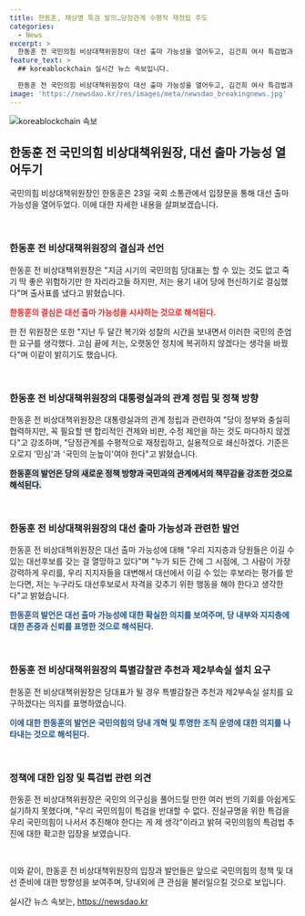 ```yaml
---
title: 한동훈, 채상병 특검 발의…당정관계 수평적 재정립 주도
categories:
  - News
excerpt: >
  한동훈 전 국민의힘 비상대책위원장이 대선 출마 가능성을 열어두고, 김건희 여사 특검법과 관련해 제2부속실 즉시 설치 요구를 밝혔다. 지지자들을 향해 죽기 좋은 자리라 하지만 헌신 결심이라며 출사표를 냈고, 과거의 총선 참패를 통해 반성과 변화를 다짐했다. 또한, 당정관계를 수평적으로 재정립하고 국민의 의견을 수용하겠다는 의지를 강조했다. 대선 출마 가능성도 열어뒀으며, 특검법과 관련해서 국민의힘 주도로 추진하겠다는 강력한 의지를 드러냈다.
feature_text: >
  ## koreablockchain 실시간 뉴스 속보입니다.

  한동훈 전 국민의힘 비상대책위원장이 대선 출마 가능성을 열어두고, 김건희 여사 특검법과 관련해 제2부속실 즉시 설치 요구를 밝혔다. 지지자들을 향해 죽기 좋은 자리라 하지만 헌신 결심이라며 출사표를 냈고, 과거의 총선 참패를 통해 반성과 변화를 다짐했다. 또한, 당정관계를 수평적으로 재정립하고 국민의 의견을 수용하겠다는 의지를 강조했다. 대선 출마 가능성도 열어뒀으며, 특검법과 관련해서 국민의힘 주도로 추진하겠다는 강력한 의지를 드러냈다.
image: 'https://newsdao.kr/res/images/meta/newsdao_breakingnews.jpg'
---
```


<p><img src="https://newsdao.kr/res/images/meta/newsdao_breakingnews.jpg" alt="koreablockchain 속보" /></p>

<h2 data-ke-size="size26">한동훈 전 국민의힘 비상대책위원장, 대선 출마 가능성 열어두기</h2>

<p>국민의힘 비상대책위원장인 한동훈은 23일 국회 소통관에서 입장문을 통해 대선 출마 가능성을 열어두었다. 이에 대한 자세한 내용을 살펴보겠습니다.</p>

<p data-ke-size="size16">&nbsp;</p>

<h3>한동훈 전 비상대책위원장의 결심과 선언</h3>

<p>한동훈 전 비상대책위원장은 "지금 시기의 국민의힘 당대표는 할 수 있는 것도 없고 죽기 딱 좋은 위험하기만 한 자리라고들 하지만, 저는 용기 내어 당에 헌신하기로 결심했다"며 출사표를 냈다고 밝혔습니다.</p>

<p><b><span style="color: #ee2323;">한동훈의 결심은 대선 출마 가능성을 시사하는 것으로 해석된다.</span></b></p>

<p>한 전 위원장은 또한 "지난 두 달간 복기와 성찰의 시간을 보내면서 이러한 국민의 준엄한 요구를 생각했다. 고심 끝에 저는, 오랫동안 정치에 복귀하지 않겠다는 생각을 바꿨다"며 이같이 밝히기도 했습니다.</p>

<p data-ke-size="size16">&nbsp;</p>

<h3>한동훈 전 비상대책위원장의 대통령실과의 관계 정립 및 정책 방향</h3>

<p>한동훈 전 비상대책위원장은 대통령실과의 관계 정립과 관련하여 "당이 정부와 충실히 협력하지만, 꼭 필요할 땐 합리적인 견제와 비판, 수정 제안을 하는 것도 마다하지 않겠다"고 강조하며, "당정관계를 수평적으로 재정립하고, 실용적으로 쇄신하겠다. 기준은 오로지 '민심'과 '국민의 눈높이'여야 한다"고 밝혔습니다.</p>

<p><b><span style="background-color: #21538527;">한동훈의 발언은 당의 새로운 정책 방향과 국민과의 관계에서의 책무감을 강조한 것으로 해석된다.</span></b></p>

<p data-ke-size="size16">&nbsp;</p>

<h3>한동훈 전 비상대책위원장의 대선 출마 가능성과 관련한 발언</h3>

<p>한동훈 전 비상대책위원장은 대선 출마 가능성에 대해 "우리 지지층과 당원들은 이길 수 있는 대선후보를 갖는 걸 열망하고 있다"며 "누가 되든 간에 그 시점에, 그 사람이 가장 강력하게 우리를, 우리 지지자들을 대변해서 대선에서 이길 수 있는 후보라는 평가를 받는다면, 저는 누구라도 대선후보로서 자격을 갖추기 위한 행동을 해야 한다고 생각한다"고 밝혔습니다.</p>

<p><b><span style="color: #1a5490;">한동훈의 발언은 대선 출마 가능성에 대한 확실한 의지를 보여주며, 당 내부와 지지층에 대한 존중과 신뢰를 표명한 것으로 해석된다.</span></b></p>

<p data-ke-size="size16">&nbsp;</p>

<h3>한동훈 전 비상대책위원장의 특별감찰관 추천과 제2부속실 설치 요구</h3>

<p>한동훈 전 비상대책위원장은 당대표가 될 경우 특별감찰관 추천과 제2부속실 설치를 요구하겠다는 의지를 표명하였습니다.</p>

<p><b><span style="color: #1a5490;">이에 대한 한동훈의 발언은 국민의힘의 당내 개혁 및 투명한 조직 운영에 대한 의지를 나타내는 것으로 해석된다.</span></b></p>

<p data-ke-size="size16">&nbsp;</p>

<h3>정책에 대한 입장 및 특검법 관련 의견</h3>

<p>한동훈 전 비상대책위원장은 국민의 의구심을 풀어드릴 만한 여러 번의 기회를 아쉽게도 실기하지 못했다며, "우리 국민의힘이 특검을 반대할 수 없다. 진실규명을 위한 특검을 우리 국민의힘이 나서서 추진해야 한다는 게 제 생각"이라고 밝혀 국민의힘의 특검법 추진에 대한 확고한 입장을 보였습니다.</p>

<p data-ke-size="size16">&nbsp;</p>

<p>이와 같이, 한동훈 전 비상대책위원장의 입장과 발언들은 앞으로 국민의힘의 정책 및 대선 준비에 대한 방향성을 보여주며, 당내외에 큰 관심을 불러일으킬 것으로 보입니다.</p>
실시간 뉴스 속보는, <a href="https://newsdao.kr" rel="dofollow">https://newsdao.kr</a>


